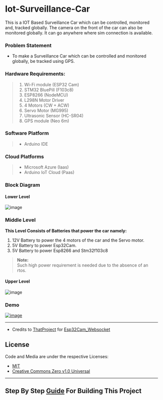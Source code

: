 # Iot-Surveillance-Car
This is a IOT Based Surveillance Car which can be controlled, monitored and, tracked globally. The camera on the front of the car can also be monitored globally. It can go anywhere where sim connection is available.

### Problem Statement
* To make a Surveillance Car which can be controlled and monitored globally, be tracked using GPS.  

### Hardware Requirements:

>1. Wi-Fi module (ESP32 Cam)
>2. STM32 BluePill (F103c8)
>3. ESP8266 (NodeMCU)
>4. L298N Motor Driver
>5. 4 Motors (CW + ACW)
>6. Servo Motor (MG995)
>6. Ultrasonic Sensor (HC-SR04)
>7. GPS module (Neo 6m)

### Software Platform  
>* Arduino IDE  

### Cloud Platforms
>* Microsoft Azure  (Iaas)
>* Arduino IoT Cloud (Paas)

### Block Diagram
#### Lower Level
![image](https://user-images.githubusercontent.com/69571769/176467277-a61dbe8f-7546-42e7-8a08-915f85412f64.png)


### Middle Level
__This Level Consists of Batteries that power the car namely:__  
1. 12V Battery to power the 4 motors of the car and the Servo motor.  
2. 5V Battery to power Esp32Cam.  
3. 5V Battery to power Esp8266 and Stm32f103c8  
>__Note:__  
>Such high power requirement is needed due to the absence of an rtos.


#### Upper Level
![image](https://user-images.githubusercontent.com/69571769/176467393-daac9e7f-8ff1-45e1-9092-945462fc6a75.png)




### Demo
[![image](https://user-images.githubusercontent.com/69571769/176464994-540e844e-b07d-430b-b1c3-4bac1013bd54.png)](https://youtu.be/gbrepEZ59LY)
_______________________________________________________________________________________________________________________________________________________________________

* Credits to [ThatProject](https://github.com/0015/ThatProject/tree/master/ESP32CAM_Projects/ESP32_CAM_GoogleCloudServer) for [Esp32Cam_Websocket](https://github.com/rv2442/Iot-Surveillance-Car/blob/main/Esp32Cam_Websocket/Esp32Cam_Websocket.ino)

## License
Code and Media are under the respective Licenses:  
* [MIT](https://opensource.org/licenses/MIT)  
* [Creative Commons Zero v1.0 Universal](https://creativecommons.org/publicdomain/zero/1.0/)  

_______________________________________________________________________________________________________________________________________________________________________

## Step By Step [Guide](https://github.com/rv2442/Iot-Surveillance-Car/blob/main/LEARN.md#step-by-step-guide-on-building-this-project) For Building This Project
